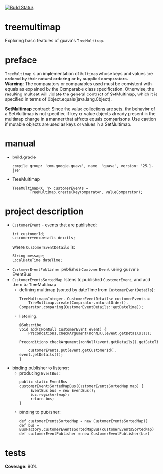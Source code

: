 [![Build Status](https://travis-ci.com/mtumilowicz/treemultimap.svg?token=PwyvjePQ7aiAX51hSYLE&branch=master)](https://travis-ci.com/mtumilowicz/treemultimap)

# treemultimap
Exploring basic features of guava's `TreeMultimap`.

# preface
`TreeMultimap` is an implementation of `Multimap` whose keys and values are ordered by their 
natural ordering or by supplied comparators.  
**Warning**: The comparators or comparables used must 
be consistent with equals as explained by the Comparable class specification. Otherwise, 
the resulting multiset will violate the general contract of SetMultimap, which it is 
specified in terms of Object.equals(java.lang.Object).

**SetMultimap** contract:
Since the value collections are sets, the behavior of a SetMultimap is not specified if 
key or value objects already present in the multimap change in a manner that affects 
equals comparisons. Use caution if mutable objects are used as keys or values in a SetMultimap.

# manual
* build.gradle
    ```
    compile group: 'com.google.guava', name: 'guava', version: '25.1-jre'
    ```

* TreeMultimap
    ```
    TreeMultimap<X, Y> customerEvents =
            TreeMultimap.create(keyComparator, valueComparator);
    ```

# project description
* `CustomerEvent` - events that are published:
    ```
    int customerId;
    CustomerEventDetails details;
    ```
    where `CustomerEventDetails` is:
    ```
    String message;
    LocalDateTime dateTime;
    ```
* `CustomerEventPublisher` publishes `CustomerEvent` using guava's EventBus
* `CustomerEventsSortedMap` listens to published `CustomerEvent`, and add them to TreeMultimap
   * defining multimap (sorted by dateTime from `CustomerEventDetails`):
        ```
        TreeMultimap<Integer, CustomerEventDetails> customerEvents =
            TreeMultimap.create(Comparator.naturalOrder(), Comparator.comparing(CustomerEventDetails::getDateTime));
        ```
    * listening:
        ```
        @Subscribe
        void add(@NonNull CustomerEvent event) {
            Preconditions.checkArgument(nonNull(event.getDetails()));
            Preconditions.checkArgument(nonNull(event.getDetails().getDateTime()));
         
            customerEvents.put(event.getCustomerId(), event.getDetails());
        }     
        ```
* binding publisher to listener:
    * producing `EventBus`:
        ```
        public static EventBus customerEventsSortedMapBus(CustomerEventsSortedMap map) {
             EventBus bus = new EventBus();
             bus.register(map);
             return bus;
        }    
        ```
    * binding to publisher:
        ```
        def customerEventsSortedMap = new CustomerEventsSortedMap()
        def bus = BusFactory.customerEventsSortedMapBus(customerEventsSortedMap)
        def customerEventPublisher = new CustomerEventPublisher(bus)        
        ```
# tests
**Coverage**: 90%


   
